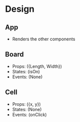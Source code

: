 # Design

## App
- Renders the other components

## Board
- Props: ({Length, Width})
- States: (isOn)
- Events: (None)

## Cell
- Props: ({x, y})
- States: (None)
- Events: (onClick)